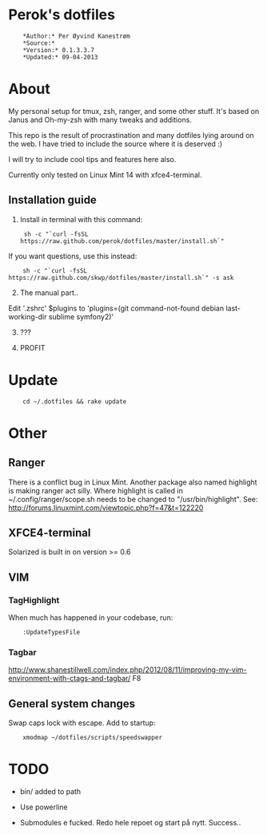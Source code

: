 # Perok's dotfiles


        *Author:* Per Øyvind Kanestrøm
        *Source:*
        *Version:* 0.1.3.3.7
        *Updated:* 09-04-2013

# About

My personal setup for tmux, zsh, ranger, and some other stuff. It's based on Janus and Oh-my-zsh with many tweaks and additions.

This repo is the result of procrastination and many dotfiles lying around on the web. I have tried to include the source where it is deserved :)

I will try to include cool tips and features here also.

Currently only tested on Linux Mint 14 with xfce4-terminal.

Installation guide
-----------------

1. Install in terminal with this command:

        sh -c "`curl -fsSL https://raw.github.com/perok/dotfiles/master/install.sh`"

  If you want questions, use this instead:

        sh -c "`curl -fsSL https://raw.github.com/skwp/dotfiles/master/install.sh`" -s ask

2. The manual part..

  Edit '.zshrc' $plugins to 'plugins=(git command-not-found debian last-working-dir sublime symfony2)'

3. ???

4. PROFIT

# Update

        cd ~/.dotfiles && rake update

# Other

## Ranger

There is a conflict bug in Linux Mint. Another package also named highlight is making ranger act silly. 
Where highlight is called in ~/.config/ranger/scope.sh needs to be changed to "/usr/bin/highlight".
See: http://forums.linuxmint.com/viewtopic.php?f=47&t=122220

## XFCE4-terminal

Solarized is built in on version >= 0.6

## VIM

### TagHighlight

When much has happened in your codebase, run:

        :UpdateTypesFile 

### Tagbar

http://www.shanestillwell.com/index.php/2012/08/11/improving-my-vim-environment-with-ctags-and-tagbar/
F8

## General system changes

Swap caps lock with escape. Add to startup:

        xmodmap ~/dotfiles/scripts/speedswapper

# TODO

* bin/ added to path 
* Use powerline

* Submodules e fucked. Redo hele repoet og start på nytt. Success..

